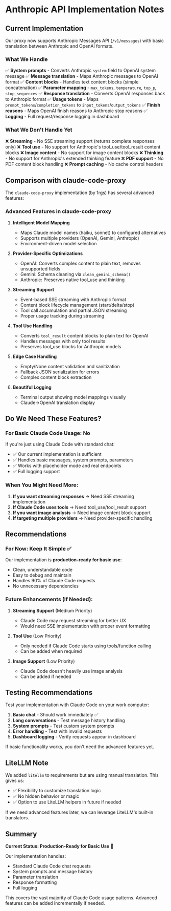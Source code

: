 # Anthropic API Implementation Notes

## Current Implementation

Our proxy now supports Anthropic Messages API (`/v1/messages`) with basic translation between Anthropic and OpenAI formats.

### What We Handle

✅ **System prompts** - Converts Anthropic `system` field to OpenAI system message
✅ **Message translation** - Maps Anthropic messages to OpenAI format
✅ **Content blocks** - Handles text content blocks (simple concatenation)
✅ **Parameter mapping** - `max_tokens`, `temperature`, `top_p`, `stop_sequences`
✅ **Response translation** - Converts OpenAI responses back to Anthropic format
✅ **Usage tokens** - Maps `prompt_tokens`/`completion_tokens` to `input_tokens`/`output_tokens`
✅ **Finish reasons** - Maps OpenAI finish reasons to Anthropic stop reasons
✅ **Logging** - Full request/response logging in dashboard

### What We Don't Handle Yet

❌ **Streaming** - No SSE streaming support (returns complete responses only)
❌ **Tool use** - No support for Anthropic's tool_use/tool_result content blocks
❌ **Image content** - No support for image content blocks
❌ **Thinking** - No support for Anthropic's extended thinking feature
❌ **PDF support** - No PDF content block handling
❌ **Prompt caching** - No cache control headers

## Comparison with claude-code-proxy

The `claude-code-proxy` implementation (by 1rgs) has several advanced features:

### Advanced Features in claude-code-proxy

1. **Intelligent Model Mapping**
   - Maps Claude model names (haiku, sonnet) to configured alternatives
   - Supports multiple providers (OpenAI, Gemini, Anthropic)
   - Environment-driven model selection

2. **Provider-Specific Optimizations**
   - OpenAI: Converts complex content to plain text, removes unsupported fields
   - Gemini: Schema cleaning via `clean_gemini_schema()`
   - Anthropic: Preserves native tool_use and thinking

3. **Streaming Support**
   - Event-based SSE streaming with Anthropic format
   - Content block lifecycle management (start/delta/stop)
   - Tool call accumulation and partial JSON streaming
   - Proper usage tracking during streaming

4. **Tool Use Handling**
   - Converts `tool_result` content blocks to plain text for OpenAI
   - Handles messages with only tool results
   - Preserves tool_use blocks for Anthropic models

5. **Edge Case Handling**
   - Empty/None content validation and sanitization
   - Fallback JSON serialization for errors
   - Complex content block extraction

6. **Beautiful Logging**
   - Terminal output showing model mappings visually
   - Claude→OpenAI translation display

## Do We Need These Features?

### For Basic Claude Code Usage: **No**

If you're just using Claude Code with standard chat:
- ✅ Our current implementation is sufficient
- ✅ Handles basic messages, system prompts, parameters
- ✅ Works with placeholder mode and real endpoints
- ✅ Full logging support

### When You Might Need More:

1. **If you want streaming responses** → Need SSE streaming implementation
2. **If Claude Code uses tools** → Need tool_use/tool_result support
3. **If you want image analysis** → Need image content block support
4. **If targeting multiple providers** → Need provider-specific handling

## Recommendations

### For Now: Keep It Simple ✅

Our implementation is **production-ready for basic use**:
- Clean, understandable code
- Easy to debug and maintain
- Handles 90% of Claude Code requests
- No unnecessary dependencies

### Future Enhancements (If Needed):

1. **Streaming Support** (Medium Priority)
   - Claude Code may request streaming for better UX
   - Would need SSE implementation with proper event formatting

2. **Tool Use** (Low Priority)
   - Only needed if Claude Code starts using tools/function calling
   - Can be added when required

3. **Image Support** (Low Priority)
   - Claude Code doesn't heavily use image analysis
   - Can be added if needed

## Testing Recommendations

Test your implementation with Claude Code on your work computer:

1. **Basic chat** - Should work immediately ✅
2. **Long conversations** - Test message history handling
3. **System prompts** - Test custom system prompts
4. **Error handling** - Test with invalid requests
5. **Dashboard logging** - Verify requests appear in dashboard

If basic functionality works, you don't need the advanced features yet.

## LiteLLM Note

We added `litellm` to requirements but are using manual translation. This gives us:
- ✅ Flexibility to customize translation logic
- ✅ No hidden behavior or magic
- ✅ Option to use LiteLLM helpers in future if needed

If we need advanced features later, we can leverage LiteLLM's built-in translators.

## Summary

**Current Status: Production-Ready for Basic Use** 🎉

Our implementation handles:
- Standard Claude Code chat requests
- System prompts and message history
- Parameter translation
- Response formatting
- Full logging

This covers the vast majority of Claude Code usage patterns. Advanced features can be added incrementally if needed.
